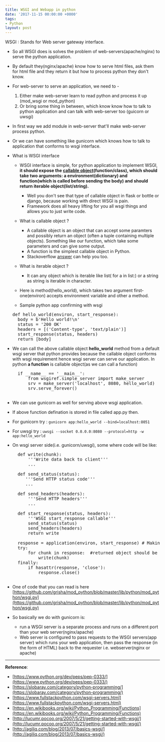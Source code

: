 ```yaml
---
title: WSGI and Webapp in python
date: '2017-11-15 00:00:00 +0000'
tags:
- Python
layout: post
---
```


WSGI : Stands for Web server gateway interface.

* So all WSGI does is solves the problem of web-servers(apache/nginx) to serve the python application.
* By default they(nginx/apache) know how to serve html files, ask them for html file and they return it but how to process python they don't know.
* For web-server to serve an application, we need to -
    1. Either make web-server learn to read python and process it up (mod_wsgi or mod_python)
    2. Or bring some thing in between, which know know how to talk to python application and can talk with web-server too (guicorn or uwsgi)

* In first way we add module in web-server that'll make web-server process python.
* Or we can have something like gunicorn which knows how to talk to application that conforms to wsgi interface.

* What is WSGI interface
    * WSGI interface is simple, for python application to implement WSGI, **it should expose the [callable object](https://stackoverflow.com/questions/111234/what-is-a-callable-in-python#answer-139469)(function/class), which should take two arguments: a environment(dictionary) and function(which is called before sending the body) and should return iterable object(list/string).**
        * Well you don't see that type of callable object in flask or bottle or django, because working with direct WSGI is pain.
        * Framework does all heavy lifting for you all wsgi things and allows you to just write code.
    * What is callable object ?
        * A callable object is an object that can accept some paramters and possibly return an object (often a tuple containing multiple objects). Something like our function, which take some parameters and can give some output.
        * A function is the simplest callable object in Python.
        * Stackoverflow [answer](https://stackoverflow.com/questions/111234/what-is-a-callable-in-python#answer-139469) can help you too.
    * What is iterable object ?
        * It can any object which is iterable like list( for a in list:) or a string as string is iterable in character.

    * Here is method(hello_world), which takes two argument first-one(environ) accepts environment variable and other a method.
    * Sample python app confirming with wsgi 
    <pre>def hello_world(environ, start_response):
    body = b'Hello world!\n'
    status = '200 OK'
    headers = [('Content-type', 'text/plain')]
    start_response(status, headers)
    return [body] </pre>

* We can call the above callable object **hello_world** method from a default wsgi server that python provides because the callable object conforms with wsgi requirement hence wsgi server can serve our application. In python **a function** is callable object(as we can call a function)

    <pre>
    if __name__ == '__main__':
        from wsgiref.simple_server import make_server
        srv = make_server('localhost', 8080, hello_world)
        srv.serve_forever()
    </pre>

* We can use gunicorn as well for serving above wsgi application.

* If above function defination is stored in file called app.py then.
* For gunicorn try :  `gunicorn app:hello_world --bind=localhost:8051`
* For uwsgi try : `uwsgi --socket 0.0.0.0:8080 --protocol=http -w  app:hello_world`


* On wsgi server side(i.e. gunicorn/uwsgi), some where code will be like:

    <pre>
    def write(chunk):
        '''Write data back to client'''
        ...

    def send_status(status):
       '''Send HTTP status code'''
       ...

    def send_headers(headers):
        '''Send HTTP headers'''
        ...

    def start_response(status, headers):
        '''WSGI start_response callable'''
        send_status(status)
        send_headers(headers)
        return write

    response = application(environ, start_response) # Making request to wsgi application
    try:
        for chunk in response:  #returned object should be iterable.
            write(chunk)
    finally:
        if hasattr(response, 'close'):
            response.close()
     </pre>

* One of code that you can read is here [https://github.com/grisha/mod_python/blob/master/lib/python/mod_python/wsgi.py](https://github.com/grisha/mod_python/blob/master/lib/python/mod_python/wsgi.py)


* So basically we do with gunicorn is:
    * run a  WSGI server is a separate process and runs on a different port than your web server(nginx/apache)
    * Web server is configured to pass requests to the WSGI servers(app server) which runs your web application, then pass the response (in the form of HTML) back to the requester i.e. webserver(nginx or apache)

---
**Reference**: 
* [https://www.python.org/dev/peps/pep-0333/](https://www.python.org/dev/peps/pep-0333/)
* [https://slobaray.com/category/python-programming/](https://slobaray.com/category/python-programming/)
* [https://www.fullstackpython.com/wsgi-servers.html](https://www.fullstackpython.com/wsgi-servers.html)
* [https://en.wikibooks.org/wiki/Python_Programming/Functions](https://en.wikibooks.org/wiki/Python_Programming/Functions)
* [http://lucumr.pocoo.org/2007/5/21/getting-started-with-wsgi/](http://lucumr.pocoo.org/2007/5/21/getting-started-with-wsgi/)
* [http://agiliq.com/blog/2013/07/basics-wsgi/](http://agiliq.com/blog/2013/07/basics-wsgi/)
